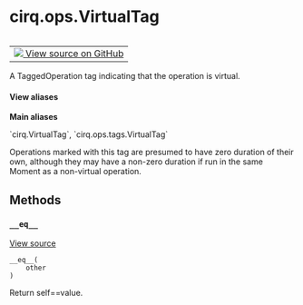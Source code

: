 <div itemscope itemtype="http://developers.google.com/ReferenceObject">
<meta itemprop="name" content="cirq.ops.VirtualTag" />
<meta itemprop="path" content="Stable" />
<meta itemprop="property" content="__eq__"/>
</div>

# cirq.ops.VirtualTag

<!-- Insert buttons and diff -->

<table class="tfo-notebook-buttons tfo-api" align="left">

<td>
  <a target="_blank" href="https://github.com/quantumlib/cirq/tree/master/cirq/ops/tags.py">
    <img src="https://www.tensorflow.org/images/GitHub-Mark-32px.png" />
    View source on GitHub
  </a>
</td>
</table>



A TaggedOperation tag indicating that the operation is virtual.

<section class="expandable">
  <h4 class="showalways">View aliases</h4>
  <p>
<b>Main aliases</b>
<p>`cirq.VirtualTag`, `cirq.ops.tags.VirtualTag`</p>
</p>
</section>

<!-- Placeholder for "Used in" -->

Operations marked with this tag are presumed to have zero duration of their
own, although they may have a non-zero duration if run in the same Moment
as a non-virtual operation.

## Methods

<h3 id="__eq__"><code>__eq__</code></h3>

<a target="_blank" href="https://github.com/quantumlib/cirq/tree/master/cirq/ops/tags.py">View source</a>

<pre class="devsite-click-to-copy prettyprint lang-py tfo-signature-link">
<code>__eq__(
    other
)
</code></pre>

Return self==value.




